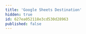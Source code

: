 ```yaml
---
title: 'Google Sheets Destination'
hidden: true
id: 627ea052118e3cd530d28963
published: false
---
```

